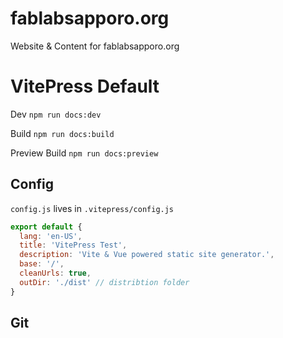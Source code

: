 # fablabsapporo.org
Website &amp; Content for fablabsapporo.org

# VitePress Default

Dev
`npm run docs:dev`

Build
`npm run docs:build`

Preview Build
`npm run docs:preview`


## Config

`config.js` lives in `.vitepress/config.js`

```js
export default {
  lang: 'en-US',
  title: 'VitePress Test',
  description: 'Vite & Vue powered static site generator.',
  base: '/',
  cleanUrls: true,
  outDir: './dist' // distribtion folder
}

```


## Git